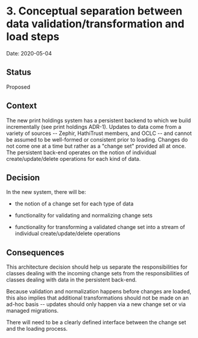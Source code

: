 # 3. Conceptual separation between data validation/transformation and load steps

Date: 2020-05-04

## Status

Proposed

## Context

The new print holdings system has a persistent backend to which we build
incrementally (see print holdings ADR-1). Updates to data come from a variety
of sources -- Zephir, HathiTrust members, and OCLC -- and cannot be assumed to
be well-formed or consistent prior to loading. Changes do not come one at a
time but rather as a "change set" provided all at once. The persistent back-end
operates on the notion of individual create/update/delete operations for each
kind of data.

## Decision

In the new system, there will be:

* the notion of a change set for each type of data

* functionality for validating and normalizing change sets

* functionality for transforming a validated change set into a stream of
individual create/update/delete operations

## Consequences

This architecture decision should help us separate the responsibilities for
classes dealing with the incoming change sets from the responsibilities of
classes dealing with data in the persistent back-end.

Because validation and normalization happens before changes are loaded, this
also implies that additional transformations should not be made on an ad-hoc
basis -- updates should only happen via a new change set or via managed
migrations.

There will need to be a clearly defined interface between the change set and
the loading process.
